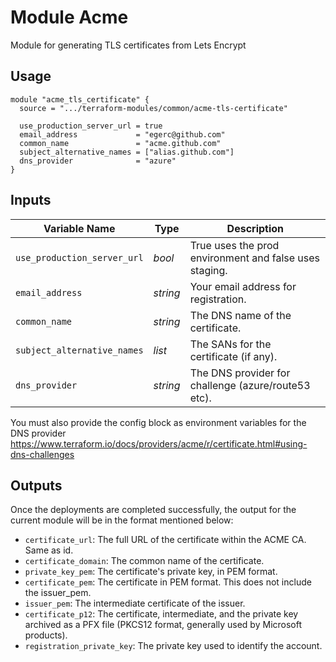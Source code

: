 # Module Acme

Module for generating TLS certificates from Lets Encrypt

## Usage

```
module "acme_tls_certificate" {
  source = ".../terraform-modules/common/acme-tls-certificate"

  use_production_server_url = true
  email_address             = "egerc@github.com"
  common_name               = "acme.github.com"
  subject_alternative_names = ["alias.github.com"]
  dns_provider              = "azure"
}
```

## Inputs

| Variable Name               | Type     | Description                                                |
| ----------------------------| -------- | ---------------------------------------------------------- |
| `use_production_server_url` | _bool_   | True uses the prod environment and false uses staging.     |
| `email_address`             | _string_ | Your email address for registration.                       |
| `common_name`               | _string_ | The DNS name of the certificate.                           |
| `subject_alternative_names` | _list_   | The SANs for the certificate (if any).                     |
| `dns_provider`              | _string_ | The DNS provider for challenge (azure/route53 etc).        |

You must also provide the config block as environment variables for the DNS provider https://www.terraform.io/docs/providers/acme/r/certificate.html#using-dns-challenges


## Outputs

Once the deployments are completed successfully, the output for the current module will be in the format mentioned below:

- `certificate_url`: The full URL of the certificate within the ACME CA. Same as id.
- `certificate_domain`: The common name of the certificate.
- `private_key_pem`: The certificate's private key, in PEM format.
- `certificate_pem`: The certificate in PEM format. This does not include the issuer_pem.
- `issuer_pem`: The intermediate certificate of the issuer.
- `certificate_p12`: The certificate, intermediate, and the private key archived as a PFX file (PKCS12 format, generally used by Microsoft products).
- `registration_private_key`: The private key used to identify the account.
